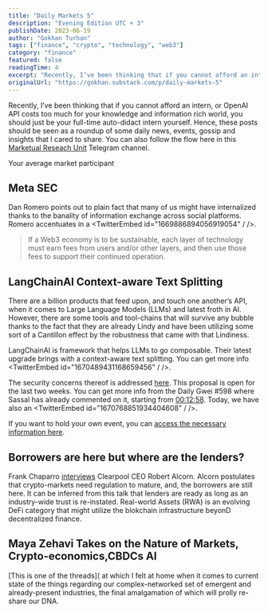 ```yaml
---
title: "Daily Markets 5"
description: "Evening Edition UTC + 3"
publishDate: 2023-06-19
author: "Gokhan Turhan"
tags: ["finance", "crypto", "technology", "web3"]
category: "finance"
featured: false
readingTime: 4
excerpt: "Recently, I’ve been thinking that if you cannot afford an intern, or OpenAI API costs too much for your knowledge and information rich world, you should just be your full-time auto-didact intern..."
originalUrl: "https://gokhan.substack.com/p/daily-markets-5"
---
```


Recently, I’ve been thinking that if you cannot afford an intern, or OpenAI API costs too much for your knowledge and information rich world, you should just be your full-time auto-didact intern yourself. Hence, these posts should be seen as a roundup of some daily news, events, gossip and insights that I cared to share. You can also follow the flow here in this [Marketual Reseach Unit](https://t.me/artinfinance) Telegram channel.

Your average market participant

## Meta SEC

Dan Romero points out to plain fact that many of us might have internalized thanks to the banality of information exchange across social platforms. Romero accentuates in a <TwitterEmbed id="1669886894056919054" / />.

>
> If a Web3 economy is to be sustainable, each layer of technology must earn fees from users and/or other layers, and then use those fees to support their continued operation.
>

## LangChainAI Context-aware Text Splitting

There are a billion products that feed upon, and touch one another’s API, when it comes to Large Language Models (LLMs) and latest froth in AI. However, there are some tools and tool-chains that will survive any bubble thanks to the fact that they are already Lindy and have been utilizing some sort of a Cantillon effect by the robustness that came with that Lindiness.

LangChainAI is framework that helps LLMs to go composable. Their latest upgrade brings with a context-aware text splitting. You can get more info <TwitterEmbed id="1670489431168659456" / />.

The security concerns thereof is addressed [here](https://notes.ethereum.org/@fradamt/meb-increase-security#). This proposal is open for the last two weeks. You can get more info from the Daily Gwei #598 where Sassal has already commented on it, starting from [00:12:58](https://www.youtube.com/watch?t=778&v=8jIdwjFIKmw&feature=youtu.be). Today, we have also an <TwitterEmbed id="1670768851934404608" / />.

If you want to hold your own event, you can [access the necessary information here](https://ef-events.notion.site/How-to-organize-an-event-during-Devconnect-4175048066254f48ae85679a35c94022).

## Borrowers are here but where are the lenders?

Frank Chaparro [interviews](https://www.theblock.co/post/235282/crypto-credit-clearpool) Clearpool CEO Robert Alcorn. Alcorn postulates that crypto-markets need regulation to mature, and, the borrowers are still here. It can be inferred from this talk that lenders are ready as long as an industry-wide trust is re-instated. Real-world Assets (RWA) is an evolving DeFi category that might utilize the blokchain infrastructure beyonD decentralized finance.

## Maya Zehavi Takes on the Nature of Markets, Crypto-economics,CBDCs AI

[This is one of the threads](<TwitterEmbed id="1670797576596074499" /> at which I felt at home when it comes to current state of the things regarding our complex-networked set of emergent and already-present industries, the final amalgamation of which will prolly re-share our DNA.
